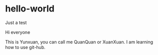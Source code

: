 # hello-world
Just a test

Hi everyone

This is Yunxuan, you can call me QuanQuan or XuanXuan.
I am learning how to use git-hub.
